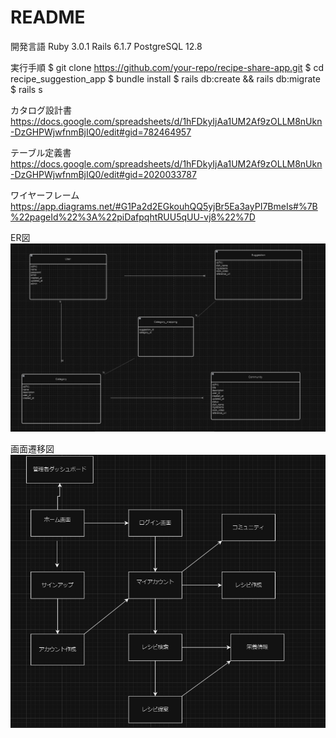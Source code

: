 # README
開発言語
Ruby 3.0.1
Rails 6.1.7
PostgreSQL 12.8

実行手順
$ git clone https://github.com/your-repo/recipe-share-app.git
$ cd recipe_suggestion_app
$ bundle install
$ rails db:create && rails db:migrate
$ rails s

カタログ設計書
https://docs.google.com/spreadsheets/d/1hFDkyIjAa1UM2Af9zOLLM8nUkn-DzGHPWjwfnmBjIQ0/edit#gid=782464957

テーブル定義書
https://docs.google.com/spreadsheets/d/1hFDkyIjAa1UM2Af9zOLLM8nUkn-DzGHPWjwfnmBjIQ0/edit#gid=2020033787

ワイヤーフレーム
https://app.diagrams.net/#G1Pa2d2EGkouhQQ5yjBr5Ea3ayPI7BmeIs#%7B%22pageId%22%3A%22piDafpqhtRUU5qUU-vj8%22%7D

ER図
![alt text](image.png)

画面遷移図
![alt text](image-1.png)